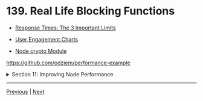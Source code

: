 # 139. Real Life Blocking Functions

-   [Response Times: The 3 Important Limits](https://www.nngroup.com/articles/response-times-3-important-limits/)

-   [User Engagement Charts](https://www.speedcurve.com/blog/web-performance-monitoring-user-engagement/)

-   [Node crypto Module](https://nodejs.org/api/crypto.html)

https://github.com/odziem/performance-example


<details>
  <summary> Section 11: Improving Node Performance </summary>

  - [Codebase: performance-example](../src/11_performance-example/)

</details>

---

[Previous](./138_Building-A-Simple-Blocking-Server.md) | [Next]()